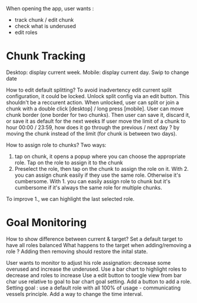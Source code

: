 When opening the app, user wants :
- track chunk / edit chunk
- check what is underused
- edit roles

# Chunk Tracking

Desktop: display current week.
Mobile: display current day. Swip to change date

How to edit default splitting? To avoid inadvertency edit current split configuration, it could be locked.
Unlock split config via an edit button. This shouldn't be a reccurent action.
When unlocked, user can split or join a chunk with a double click [desktop] / long press [mobile]. User can move chunk border (one border for two chunks). Then user can save it, discard it, or save it as default for the next weeks
If user move the limit of a chunk to hour 00:00 / 23:59, how does it go through the previous / next day ? by moving the chunk instead of the limit (for chunk is between two days).

How to assign role to chunks? Two ways:
1. tap on chunk, it opens a popup where you can choose the appropriate role. Tap on the role to assign it to the chunk
2. Preselect the role, then tap on the chunk to assign the role on it.
With 2. you can assign chunk easily if they use the same role. Otherwise it's cumbersome.
With 1. you can easily assign role to chunk but it's cumbersome if it's always the same role for multiple chunks.

To improve 1., we can highlight the last selected role.

# Goal Monitoring

How to show difference between current & target?
Set a default target to have all roles balanced
What happens to the target when adding/removing a role ? Adding then removing should restore the inital state.

User wants to monitor to adjust his role assignation: decrease some overused and increase the underused.
Use a bar chart to highlight roles to decrease and roles to increase
Use a edit button to toogle view from bar char use relative to goal to bar chart goal setting. Add a button to add a role.
Setting goal : use a default role with all 100% of usage - communicating vessels principle.
Add a way to change the time interval.
